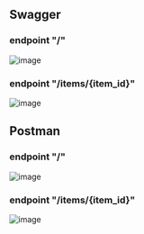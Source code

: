 ## Swagger
### endpoint "/"
![image](https://github.com/user-attachments/assets/1eeffed3-916c-4690-9841-f491c1de60bf)

### endpoint "/items/{item_id}"
![image](https://github.com/user-attachments/assets/004e475b-7c67-47c0-88f1-3f0053660698)

## Postman
### endpoint "/"
![image](https://github.com/user-attachments/assets/0ba84114-65b9-4a0c-932e-16ac4627fb32)

### endpoint "/items/{item_id}"
![image](https://github.com/user-attachments/assets/602144a2-bfe1-40bc-914e-673958ce304c)
